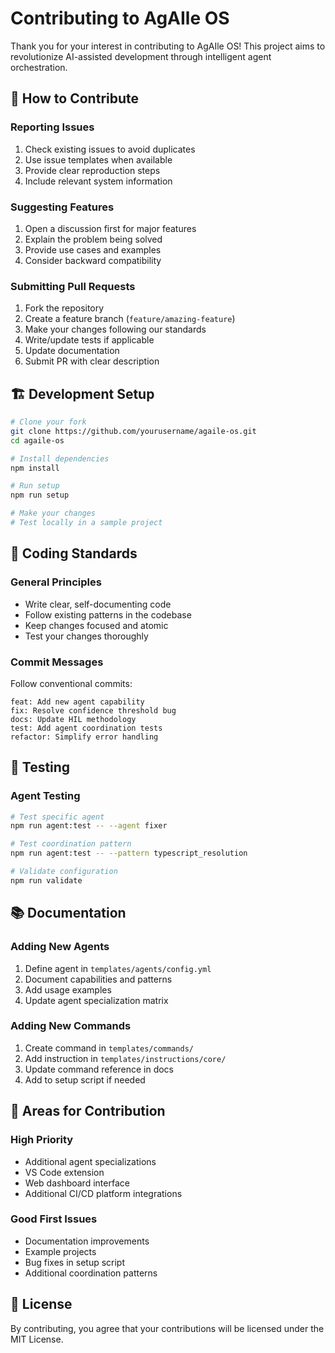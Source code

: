 # Contributing to AgAIle OS

Thank you for your interest in contributing to AgAIle OS! This project aims to revolutionize AI-assisted development through intelligent agent orchestration.

## 🤝 How to Contribute

### Reporting Issues

1. Check existing issues to avoid duplicates
2. Use issue templates when available
3. Provide clear reproduction steps
4. Include relevant system information

### Suggesting Features

1. Open a discussion first for major features
2. Explain the problem being solved
3. Provide use cases and examples
4. Consider backward compatibility

### Submitting Pull Requests

1. Fork the repository
2. Create a feature branch (`feature/amazing-feature`)
3. Make your changes following our standards
4. Write/update tests if applicable
5. Update documentation
6. Submit PR with clear description

## 🏗️ Development Setup

```bash
# Clone your fork
git clone https://github.com/yourusername/agaile-os.git
cd agaile-os

# Install dependencies
npm install

# Run setup
npm run setup

# Make your changes
# Test locally in a sample project
```

## 📝 Coding Standards

### General Principles
- Write clear, self-documenting code
- Follow existing patterns in the codebase
- Keep changes focused and atomic
- Test your changes thoroughly

### Commit Messages
Follow conventional commits:
```
feat: Add new agent capability
fix: Resolve confidence threshold bug
docs: Update HIL methodology
test: Add agent coordination tests
refactor: Simplify error handling
```

## 🧪 Testing

### Agent Testing
```bash
# Test specific agent
npm run agent:test -- --agent fixer

# Test coordination pattern
npm run agent:test -- --pattern typescript_resolution

# Validate configuration
npm run validate
```

## 📚 Documentation

### Adding New Agents
1. Define agent in `templates/agents/config.yml`
2. Document capabilities and patterns
3. Add usage examples
4. Update agent specialization matrix

### Adding New Commands
1. Create command in `templates/commands/`
2. Add instruction in `templates/instructions/core/`
3. Update command reference in docs
4. Add to setup script if needed

## 🎯 Areas for Contribution

### High Priority
- Additional agent specializations
- VS Code extension
- Web dashboard interface
- Additional CI/CD platform integrations

### Good First Issues
- Documentation improvements
- Example projects
- Bug fixes in setup script
- Additional coordination patterns

## 📄 License

By contributing, you agree that your contributions will be licensed under the MIT License.

